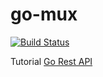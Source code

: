 # go-mux
[![Build Status](https://travis-ci.com/simonangerbauer/go-mux.svg?branch=master)](https://travis-ci.com/simonangerbauer/go-mux)

Tutorial [Go Rest API](https://semaphoreci.com/community/tutorials/building-and-testing-a-rest-api-in-go-with-gorilla-mux-and-postgresql)
